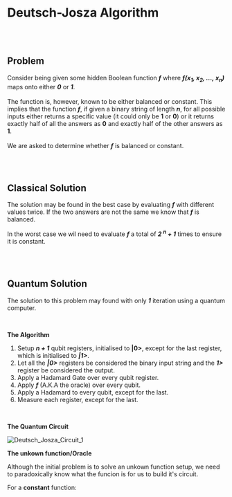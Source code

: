 <h1> Deutsch-Josza Algorithm </h1>

</br></br>

<h2>Problem</h2>
  
Consider being given some hidden Boolean function __*f*__ where __*f(x<sub>1</sub>, x<sub>2</sub>, ..., x<sub>n</sub>)*__ maps onto either __*0*__ or __*1*__. </br></br>
The function is, however, known to be either balanced or constant. This implies that the function __*f*__, if given a binary string of length __*n*__, for all possible inputs either returns a specific value (it could only be __1__ or __0__) or it returns exactly half of all the answers as __0__ and exactly half of the other answers as __1__.
</br>
</br>
We are asked to determine whether __*f*__ is balanced or constant.

</br></br>

<h2>Classical Solution</h2>

The solution may be found in the best case by evaluating __*f*__ with different values twice. If the two answers are not the same we know that __*f*__ is balanced.

In the worst case we wil need to evaluate __*f*__ a total of __*2 <sup>n</sup> + 1*__ times to ensure it is constant.

</br></br>

<h2>Quantum Solution</h2>

The solution to this problem may found with only __*1*__ iteration using a quantum computer.

</br>

__The Algorithm__

1. Setup __*n + 1*__ qubit registers, initialised to __|0>__, except for the last register, which is initialised to __*|1>*__.
2. Let all the __*|0>*__ registers be considered the binary input string and the __*1>*__ register be considered the output.
3. Apply a Hadamard Gate over every qubit register.
4. Apply __*f*__ (A.K.A the oracle) over every qubit.
5. Apply a Hadamard to every qubit, except for the last.
6. Measure each register, except for the last.

</br>

__The Quantum Circuit__

![Deutsch_Josza_Circuit_1](https://user-images.githubusercontent.com/68278907/87456546-63396d00-c607-11ea-9977-8daee8133bed.jpg)


__The unkown function/Oracle__

Although the initial problem is to solve an unkown function setup, we need to paradoxically know what the funcion is for us to build it's circuit.

For a __constant__ function: 
